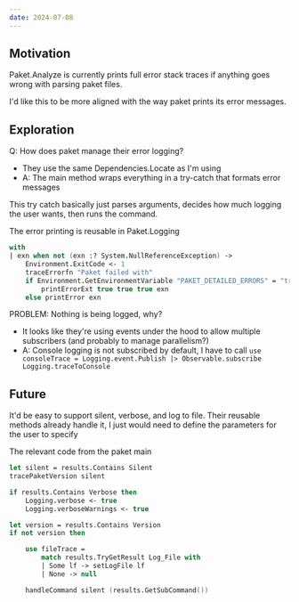 ```yaml
---
date: 2024-07-08
---
```


## Motivation

Paket.Analyze is currently prints full error stack traces if anything goes wrong with 
parsing paket files.

I'd like this to be more aligned with the way paket prints its error messages.


## Exploration

Q: How does paket manage their error logging?
- They use the same Dependencies.Locate as I'm using
- A: The main method wraps everything in a try-catch that formats error messages


This try catch basically just parses arguments, decides how much logging the user wants,
then runs the command.

The error printing is reusable in Paket.Logging
```fsharp
with
| exn when not (exn :? System.NullReferenceException) ->
    Environment.ExitCode <- 1
    traceErrorfn "Paket failed with"
    if Environment.GetEnvironmentVariable "PAKET_DETAILED_ERRORS" = "true" then
        printErrorExt true true true exn
    else printError exn
```

PROBLEM: Nothing is being logged, why?
- It looks like they're using events under the hood to allow multiple subscribers (and probably to manage parallelism?)
- A: Console logging is not subscribed by default, I have to call `use consoleTrace = Logging.event.Publish |> Observable.subscribe Logging.traceToConsole`



## Future

It'd be easy to support silent, verbose, and log to file.
Their reusable methods already handle it, I just would need to define the parameters for the user to specify

The relevant code from the paket main
```fsharp
let silent = results.Contains Silent
tracePaketVersion silent

if results.Contains Verbose then
    Logging.verbose <- true
    Logging.verboseWarnings <- true

let version = results.Contains Version
if not version then

    use fileTrace =
        match results.TryGetResult Log_File with
        | Some lf -> setLogFile lf
        | None -> null

    handleCommand silent (results.GetSubCommand())
```